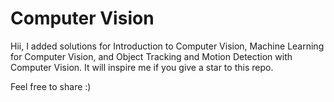 # Computer Vision

Hii, I added solutions for Introduction to Computer Vision, Machine Learning for Computer Vision, and Object Tracking and Motion Detection with Computer Vision.
It will inspire me if you give a star to this repo.

Feel free to share :)
